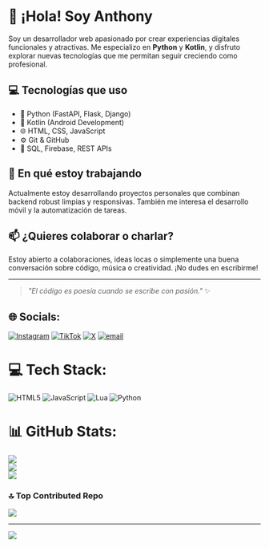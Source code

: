 # 👋 ¡Hola! Soy Anthony

Soy un desarrollador web apasionado por crear experiencias digitales funcionales y atractivas. Me especializo en **Python** y **Kotlin**, y disfruto explorar nuevas tecnologías que me permitan seguir creciendo como profesional.

## 💻 Tecnologías que uso

- 🐍 Python (FastAPI, Flask, Django)
- 🤖 Kotlin (Android Development)
- 🌐 HTML, CSS, JavaScript
- ⚙️ Git & GitHub
- 🧪 SQL, Firebase, REST APIs

## 🚀 En qué estoy trabajando

Actualmente estoy desarrollando proyectos personales que combinan backend robust limpias y responsivas. También me interesa el desarrollo móvil y la automatización de tareas.


## 📫 ¿Quieres colaborar o charlar?

Estoy abierto a colaboraciones, ideas locas o simplemente una buena conversación sobre código, música o creatividad. ¡No dudes en escribirme!

---

> _"El código es poesía cuando se escribe con pasión."_ ✨

## 🌐 Socials:
[![Instagram](https://img.shields.io/badge/Instagram-%23E4405F.svg?logo=Instagram&logoColor=white)](https://instagram.com/Anthonydevxx) [![TikTok](https://img.shields.io/badge/TikTok-%23000000.svg?logo=TikTok&logoColor=white)](https://tiktok.com/@Anthonydev) [![X](https://img.shields.io/badge/X-black.svg?logo=X&logoColor=white)](https://x.com/@dagazcii) [![email](https://img.shields.io/badge/Email-D14836?logo=gmail&logoColor=white)](mailto:orellanaorlin27@gmail.com ) 

# 💻 Tech Stack:
![HTML5](https://img.shields.io/badge/html5-%23E34F26.svg?style=for-the-badge&logo=html5&logoColor=white) ![JavaScript](https://img.shields.io/badge/javascript-%23323330.svg?style=for-the-badge&logo=javascript&logoColor=%23F7DF1E) ![Lua](https://img.shields.io/badge/lua-%232C2D72.svg?style=for-the-badge&logo=lua&logoColor=white) ![Python](https://img.shields.io/badge/python-3670A0?style=for-the-badge&logo=python&logoColor=ffdd54)
# 📊 GitHub Stats:
![](https://github-readme-stats.vercel.app/api?username=AnthonyRomero-dev&theme=dark&hide_border=false&include_all_commits=true&count_private=true)<br/>
![](https://nirzak-streak-stats.vercel.app/?user=AnthonyRomero-dev&theme=dark&hide_border=false)<br/>
![](https://github-readme-stats.vercel.app/api/top-langs/?username=AnthonyRomero-dev&theme=dark&hide_border=false&include_all_commits=true&count_private=true&layout=compact)

### 🔝 Top Contributed Repo
![](https://github-contributor-stats.vercel.app/api?username=AnthonyRomero-dev&limit=5&theme=dark&combine_all_yearly_contributions=true)

---
[![](https://visitcount.itsvg.in/api?id=AnthonyRomero-dev&icon=0&color=0)](https://visitcount.itsvg.in)

<!-- Proudly created with GPRM ( https://gprm.itsvg.in ) -->
